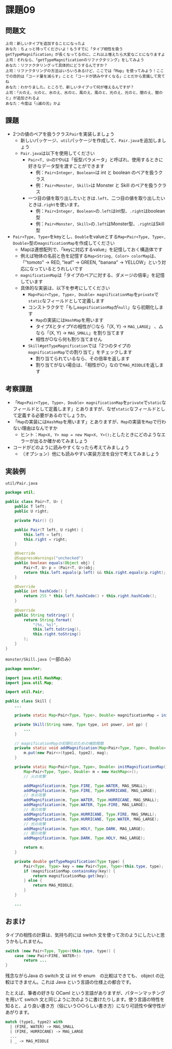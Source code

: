 # 課題09

## 問題文

```
上司：新しいタイプを追加することになったよ
あなた：ちょっと待ってくださいよ！もうすでに「タイプ相性を扱うgetTypeMagnification」が長くなってるのに、これ以上増えたら大変なことになりますよ
上司：それなら、「getTypeMagnificationのリファクタリング」をしてみよう
あなた：リファクタリングって具体的にどうするんですか？
上司：リファクタリングの方法はいろいろあるけど、ここでは「Map」を使ってみよう！ここでの目的は「コード量を減らす」ことと「コードが読みやすくなる」ことだから意識して見てね
あなた：わかりました。ところで、新しいタイプって何が増えるんですが？
上司：「火のえ、火のと、水のえ、水のと、風のえ、風のと、光のえ、光のと、闇のえ、闇のと」が追加されるよ
あなた：今度は「○滅の刃」かよ
```

## 課題

- 2つの値のペアを扱うクラス`Pair`を実装しましょう
    - 新しいパッケージ、`util`パッケージを作成して、`Pair.java`を追加しましょう
    - `Pair.java`は以下を使用してください
        - `Pair<T, U>`の`T`や`U`は「仮型パラメータ」と呼ばれ、使用するときに好きなデータ型を渡すことができます
            - 例：`Pair<Integer, Boolean>`は int と boolean のペアを扱うクラス
            - 例：`Pair<Monster, Skill>`は Monster と Skill のペアを扱うクラス
        - 一つ目の値を取り出したいときは`.left`、二つ目の値を取り出したいときは`.right`を使います。
            - 例：`Pair<Integer, Boolean>`の`.left`はint型、`.right`はboolean型
            - 例：`Pair<Monster, Skill>`の`.left`はMonster型、`.right`はSkill型
- `Pair<Type, Type>`をkeyとし、`Double`をvalueとする`Map<Pair<Type, Type>, Double>`型の`magnificationMap`を作成してください
    - Mapは連想配列で、「keyに対応するvalue」を記憶しておく構造体です
    - 例えば物体の名前と色を記憶する`Map<String, Color> colorMap`は、「"tomoto" -> RED, "leaf" -> GREEN, "banana" -> YELLOW」という対応になっているとうれしいです
    - `magnificationMap`は「タイプのペアに対する、ダメージの倍率」を記憶しています
    - 具体的な実装は、以下を参考にしてください
        - `Map<Pair<Type, Type>, Double> magnificationMap`を`private`で`static`なフィールドとして定義します
        - コンストラクタで「もし`magnificationMap`が`null`」なら初期化します
            - `Map`の実装には`HashMap`を用います
            - タイプXとタイプYの相性が◎なら「(X, Y) -> `MAG_LARGE`」 、△なら「(X, Y) -> `MAG_SMALL`」を割り当てます
            - 相性が○なら何も割り当てません
        - `Skill#getTypeMagnification`では「2つのタイプの`magnificationMap`での割り当て」をチェックします
            - 割り当てられているなら、その倍率を返します
            - 割り当てがない場合は、「相性が○」なので`MAG_MIDDLE`を返します

## 考察課題

- 「`Map<Pair<Type, Type>, Double> magnificationMap`を`private`で`static`なフィールドとして定義します」とありますが、なぜ`static`なフィールドとして定義する必要があるのでしょうか。
- 「`Map`の実装には`HashMap`を用います」とありますが、`Map`の実装を`Map`で行わない理由はなんですか
    - ヒント：`Map<X, Y> map = new Map<X, Y>();`としたときにどのようなエラーが出るか確かめてみましょう
- コードがどのように読みやすくなったら考えてみましょう
    - （オプション）他にも読みやすい実装方法を自分で考えてみましょう

## 実装例

`util/Pair.java`

```java
package util;

public class Pair<T, U> {
    public T left;
    public U right;

    private Pair() {}

    public Pair(T left, U right) {
        this.left = left;
        this.right = right;
    }

    @Override
    @SuppressWarnings("unchecked")
    public boolean equals(Object obj) {
        Pair<T, U> p = (Pair<T, U>)obj;
        return this.left.equals(p.left) && this.right.equals(p.right);
    }

    @Override
    public int hashCode() {
        return 255 * this.left.hashCode() + this.right.hashCode();
    }
    
    @Override
    public String toString() {
        return String.format(
            "(%s, %s)",
            this.left.toString(),
            this.right.toString()
        );
    }
}
```

`monster/Skill.java`（一部のみ）

```java
package monster;

import java.util.HashMap;
import java.util.Map;

import util.Pair;

public class Skill {
    ...

    private static Map<Pair<Type, Type>, Double> magnificationMap = initMagnificationMap();

    private Skill(String name, Type type, int power, int pp) {
        ...
    }

    // magnificationMapの初期化のための補助関数
    private static void addMagnification(Map<Pair<Type, Type>, Double> m, Type type1, Type type2, double mag) {
        m.put(new Pair<>(type1, type2), mag);
    }

    private static Map<Pair<Type, Type>, Double> initMagnificationMap() {
        Map<Pair<Type, Type>, Double> m = new HashMap<>();
        // 火の攻撃

        addMagnification(m, Type.FIRE, Type.WATER, MAG_SMALL);
        addMagnification(m, Type.FIRE, Type.HURRICANE, MAG_LARGE);
        // 水の攻撃
        addMagnification(m, Type.WATER, Type.HURRICANE, MAG_SMALL);
        addMagnification(m, Type.WATER, Type.FIRE, MAG_LARGE);
        // 風の攻撃
        addMagnification(m, Type.HURRICANE, Type.FIRE, MAG_SMALL);
        addMagnification(m, Type.HURRICANE, Type.WATER, MAG_LARGE);
        // 光の攻撃
        addMagnification(m, Type.HOLY, Type.DARK, MAG_LARGE);
        // 闇の攻撃
        addMagnification(m, Type.DARK, Type.HOLY, MAG_LARGE);

        return m;
    }

    private double getTypeMagnification(Type type) {
        Pair<Type, Type> key = new Pair<Type, Type>(this.type, type);
        if (magnificationMap.containsKey(key)) {
            return magnificationMap.get(key);
        } else {
            return MAG_MIDDLE;
        }
    }

    ...
```

## おまけ

タイプの相性の計算は、気持ち的には switch 文を使って次のようにしたいと思うかもしれません。

```java
switch (new Pair<Type, Type>(this.type, type)) {
    case (new Pair<FIRE, WATER>):
        return ...
}
```

残念ながらJava の switch 文 は int や enum　の比較はできても、 object の比較はできません。これは Java という言語の仕様上の都合です。

たとえば、筆者の好きな OCaml という言語がありますが、パターンマッチングを用いて switch 文と同じように次のように書けたりします。使う言語の特性を知ると、より良い書き方（俗にいう○○らしい書き方）になり可読性や保守性があがります。

```OCaml
match (type1, type2) with
  | (FIRE, WATER) -> MAG_SMALL
  | (FIRE, HURRICANE) -> MAG_LARGE
  ...
  | _ -> MAG_MIDDLE
```
